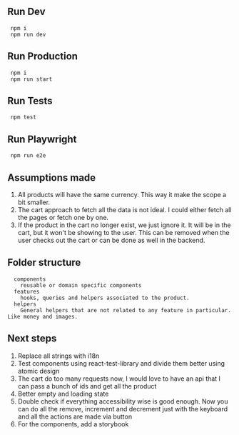 ## Run Dev
```
 npm i
 npm run dev
```

## Run Production
```
 npm i
 npm run start
```

## Run Tests
```
 npm test
```

## Run Playwright
```
 npm run e2e
```

## Assumptions made 
1. All products will have the same currency. This way it make the scope a bit smaller.
2. The cart approach to fetch all the data is not ideal. I could either fetch all the pages or fetch one by one. 
3. If the product in the cart no longer exist, we just ignore it. It will be in the cart, but it won't be showing to the user.
This can be removed when the user checks out the cart or can be done as well in the backend.

## Folder structure
```
  components
    reusable or domain specific components
  features
    hooks, queries and helpers associated to the product.
  helpers
    General helpers that are not related to any feature in particular. Like money and images.
```
## Next steps
1. Replace all strings with i18n
2. Test components using react-test-library and divide them better using atomic design
3. The cart do too many requests now, I would love to have an api that I can pass a bunch of ids and get all the product
4. Better empty and loading state
5. Double check if everything accessibility wise is good enough. Now you can do all the remove, increment and decrement just with the keyboard and all the actions are made via button
6. For the components, add a storybook
